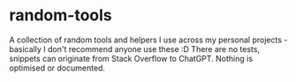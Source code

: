 # random-tools
A collection of random tools and helpers I use across my personal projects - basically I don't recommend anyone use these :D
There are no tests, snippets can originate from Stack Overflow to ChatGPT.
Nothing is optimised or documented.

